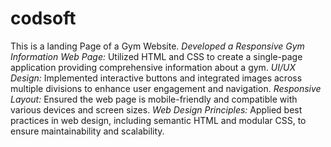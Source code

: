 # codsoft
This is a landing Page of a Gym Website.
*Developed a Responsive Gym Information Web Page:* Utilized HTML and CSS to create a single-page application providing comprehensive information about a gym.
*UI/UX Design:* Implemented interactive buttons and integrated images across multiple divisions to enhance user engagement and navigation.
*Responsive Layout:* Ensured the web page is mobile-friendly and compatible with various devices and screen sizes.
*Web Design Principles:* Applied best practices in web design, including semantic HTML and modular CSS, to ensure maintainability and scalability.
